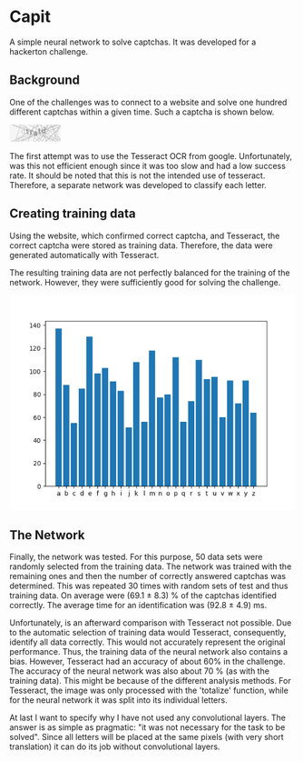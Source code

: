 # Capit
A simple neural network to solve captchas. 
It was developed for a hackerton challenge.

## Background

One of the challenges was to connect to a website and
solve one hundred different captchas within a given time.
Such a captcha is shown below.

![Beispiel Captcha](train_data/tain_data14_'tratd'.png)

The first attempt was to use the Tesseract OCR from google. 
Unfortunately, was this not efficient enough since it was too slow and had a low success rate. 
It should be noted that this is not the intended use of tesseract.
Therefore, a separate network was developed to classify each letter.

## Creating training data
Using the website, which confirmed correct captcha, and Tesseract, the correct
captcha were stored as training data. Therefore, the data were generated automatically with 
Tesseract.

The resulting training data are not perfectly balanced for 
the training of the network. However, they were sufficiently good for solving the challenge.

 ![Verteilung der einzelnen Buchstaben](images/letter_density.png)
 
 
## The Network
Finally, the network was tested. 
For this purpose, 50 data sets were randomly selected from the training data. 
The network was trained with the remaining ones and then the number of correctly answered captchas was determined.
This was repeated 30 times with random sets of test and thus training data.
On average were (69.1 ± 8.3) % of the captchas identified correctly.
The average time for an identification was (92.8 ± 4.9) ms. 

Unfortunately, is an afterward comparison with Tesseract not possible.
Due to the automatic selection of training data would Tesseract, consequently, identify all data correctly. 
This would not accurately represent the original performance. 
Thus, the training data of the neural network also contains a bias. 
However, Tesseract had an accuracy of about 60% in the challenge. 
The accuracy of the neural network was also about 70 % (as with the training data). 
This might be because of the different analysis methods. 
For Tesseract, the image was only processed with the 'totalize' function, 
while for the neural network it was split into its individual letters. 

At last I want to specify why I have not used any convolutional layers. 
The answer is as simple as pragmatic: "it was not necessary for the task to be solved".
Since all letters will be placed at the same pixels (with very short translation) it can do its job without convolutional layers.
